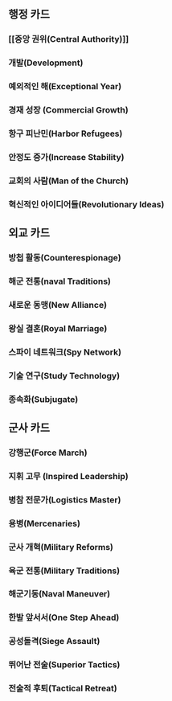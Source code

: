 
## 행정 카드
### [[중앙 권위(Central Authority)]]
### 개발(Development)
### 예외적인 해(Exceptional Year)
### 경재 성장 (Commercial Growth)
### 항구 피난민(Harbor Refugees)
### 안정도 증가(Increase Stability)
### 교회의 사람(Man of the Church)
### 혁신적인 아이디어들(Revolutionary Ideas)


## 외교 카드
### 방첩 활동(Counterespionage)
### 해군 전통(naval Traditions)
### 새로운 동맹(New Alliance)
### 왕실 결혼(Royal Marriage)
### 스파이 네트워크(Spy Network)
### 기술 연구(Study Technology)
### 종속화(Subjugate)


## 군사 카드
### 강행군(Force March)
### 지휘 고무 (Inspired Leadership)
### 병참 전문가(Logistics Master)
### 용병(Mercenaries)
### 군사 개혁(Military Reforms)
### 육군 전통(Military Traditions)
### 해군기동(Naval Maneuver)
### 한발 앞서서(One Step Ahead)
### 공성돌격(Siege Assault)
### 뛰어난 전술(Superior Tactics)
### 전술적 후퇴(Tactical Retreat)